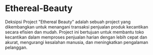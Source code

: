 # Ethereal-Beauty
 Deksipsi Project "Ethereal Beauty" adalah sebuah project yang dikembangkan untuk menangani  transaksi penjualan produk kecantikan secara efisien dan mudah. Project ini bertujuan  untuk membantu toko kecantikan dalam memproses penjualan harian dengan lebih  cepat dan akurat, mengurangi kesalahan manusia, dan meningkatkan pengalaman  pelanggan.

